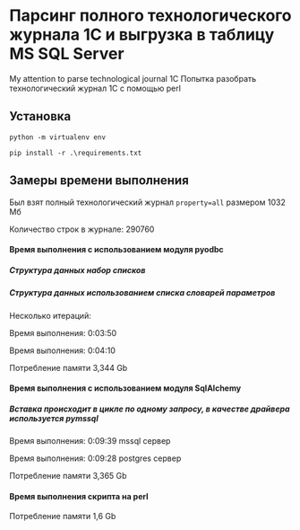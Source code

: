 # Парсинг полного технологического журнала 1С и выгрузка в таблицу MS SQL Server

My attention to parse technological journal 1C
Попытка разобрать технологический журнал 1С с помощью perl

## Установка

`python -m virtualenv env`

`pip install -r .\requirements.txt`

## Замеры времени выполнения

Был взят полный технологический журнал `property=all` размером 1032 Мб

Количество строк в журнале: 290760

#### Время выполнения с использованием модуля pyodbc

##### Структура данных набор списков


##### Структура данных использованием списка словарей параметров

Несколько итераций:

Время выполнения: 0:03:50

Время выполнения: 0:04:10

Потребление памяти 3,344 Gb

#### Время выполнения с использованием модуля SqlAlchemy

##### Вставка происходит в цикле по одному запросу, в качестве драйвера используется pymssql

Время выполнения: 0:09:39 mssql сервер

Время выполнения: 0:09:28 postgres сервер

Потребление памяти 3,365 Gb


#### Время выполнения скрипта на perl

Потребление памяти 1,6 Gb